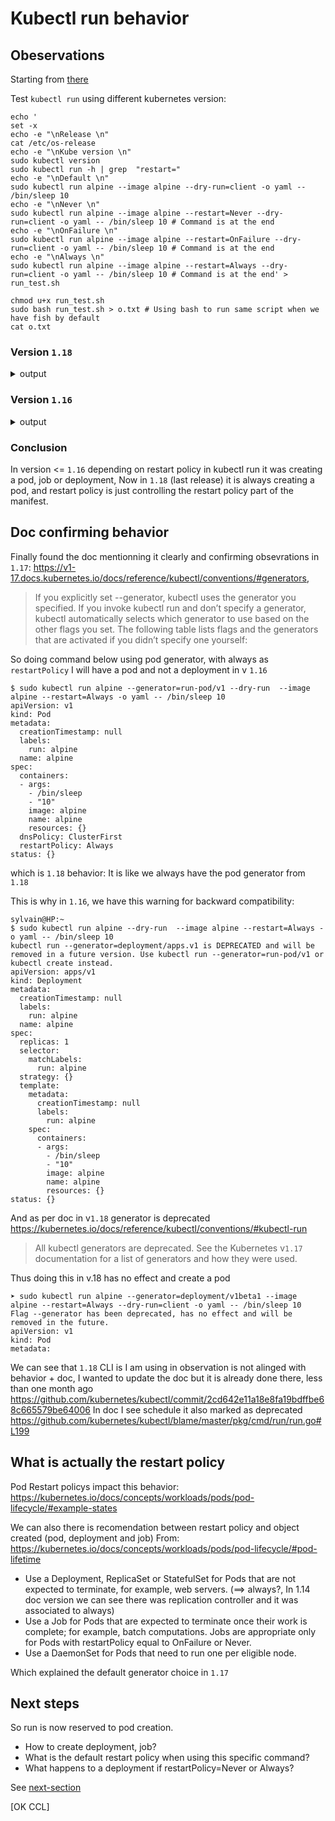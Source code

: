 # Kubectl run behavior
 
## Obeservations 

Starting from [there](./Seccurity/0-capabilities-bis-part4-psp-overrides-uid-capabilities.md#with-adm-user)

Test `kubectl run` using different kubernetes version:

````
echo '
set -x
echo -e "\nRelease \n"
cat /etc/os-release
echo -e "\nKube version \n"
sudo kubectl version 
sudo kubectl run -h | grep  "restart="
echo -e "\nDefault \n"
sudo kubectl run alpine --image alpine --dry-run=client -o yaml -- /bin/sleep 10 
echo -e "\nNever \n"
sudo kubectl run alpine --image alpine --restart=Never --dry-run=client -o yaml -- /bin/sleep 10 # Command is at the end
echo -e "\nOnFailure \n"
sudo kubectl run alpine --image alpine --restart=OnFailure --dry-run=client -o yaml -- /bin/sleep 10 # Command is at the end
echo -e "\nAlways \n"
sudo kubectl run alpine --image alpine --restart=Always --dry-run=client -o yaml -- /bin/sleep 10 # Command is at the end' > run_test.sh

chmod u+x run_test.sh
sudo bash run_test.sh > o.txt # Using bash to run same script when we have fish by default
cat o.txt
````
### Version `1.18`

<details><summary>output</summary>
<p>

````
 cat o.txt                                                                                                   vagrant@archlinux

Release

NAME="Arch Linux"
PRETTY_NAME="Arch Linux"
ID=arch
BUILD_ID=rolling
ANSI_COLOR="0;36"
HOME_URL="https://www.archlinux.org/"
DOCUMENTATION_URL="https://wiki.archlinux.org/"
SUPPORT_URL="https://bbs.archlinux.org/"
BUG_REPORT_URL="https://bugs.archlinux.org/"
LOGO=archlinux

Kube version

Client Version: version.Info{Major:"1", Minor:"18", GitVersion:"v1.18.2", GitCommit:"52c56ce7a8272c798dbc29846288d7cd9fbae032", GitTreeState:"clean", BuildDate:"2020-04-16T11:56:40Z", GoVersion:"go1.13.9", Compiler:"gc", Platform:"linux/amd64"}
Server Version: version.Info{Major:"1", Minor:"18", GitVersion:"v1.18.0", GitCommit:"9e991415386e4cf155a24b1da15becaa390438d8", GitTreeState:"clean", BuildDate:"2020-03-25T14:50:46Z", GoVersion:"go1.13.8", Compiler:"gc", Platform:"linux/amd64"}
  kubectl run -i -t busybox --image=busybox --restart=Never
      --attach=false: If true, wait for the Pod to start running, and then attach to the Pod as if 'kubectl attach ...' were called.  Default false, unless '-i/--stdin' is set, in which case the default is true. With '--restart=Never' the exit code of the container process is returned.
      --restart='Always': The restart policy for this Pod.  Legal values [Always, OnFailure, Never].  If set to 'Always' a deployment is created, if set to 'OnFailure' a job is created, if set to 'Never', a regular pod is created. For the latter two --replicas must be 1.  Default 'Always', for CronJobs `Never`.

Default

apiVersion: v1
kind: Pod
metadata:
  creationTimestamp: null
  labels:
    run: alpine
  name: alpine
spec:
  containers:
  - args:
    - /bin/sleep
    - "10"
    image: alpine
    name: alpine
    resources: {}
  dnsPolicy: ClusterFirst
  restartPolicy: Always
status: {}

Never

apiVersion: v1
kind: Pod
metadata:
  creationTimestamp: null
  labels:
    run: alpine
  name: alpine
spec:
  containers:
  - args:
    - /bin/sleep
    - "10"
    image: alpine
    name: alpine
    resources: {}
  dnsPolicy: ClusterFirst
  restartPolicy: Never
status: {}

OnFailure

apiVersion: v1
kind: Pod
metadata:
  creationTimestamp: null
  labels:
    run: alpine
  name: alpine
spec:
  containers:
  - args:
    - /bin/sleep
    - "10"
    image: alpine
    name: alpine
    resources: {}
  dnsPolicy: ClusterFirst
  restartPolicy: OnFailure
status: {}

Always

apiVersion: v1
kind: Pod
metadata:
  creationTimestamp: null
  labels:
    run: alpine
  name: alpine
spec:
  containers:
  - args:
    - /bin/sleep
    - "10"
    image: alpine
    name: alpine
    resources: {}
  dnsPolicy: ClusterFirst
  restartPolicy: Always
status: {}
[17:59] ~
➤                                                                                                             vagrant@archlinu
````

</p>
</details>

### Version `1.16`

<details><summary>output</summary>
<p>


I had to remove `client` from `--dry-run` has not customizable in `1.16`.
````
sylvain@HP:~
$ sudo bash run_test.sh > o.txt # Using bash to run same script when we have fish by default
+ echo -e '\nRelease \n'
+ cat /etc/os-release
+ echo -e '\nKube version \n'
+ sudo kubectl version
+ sudo kubectl run -h
+ grep restart=
+ echo -e '\nDefault \n'
+ sudo kubectl run alpine --image alpine --dry-run -o yaml -- /bin/sleep 10
kubectl run --generator=deployment/apps.v1 is DEPRECATED and will be removed in a future version. Use kubectl run --generator=run-pod/v1 or kubectl create instead.
+ echo -e '\nNever \n'
+ sudo kubectl run alpine --image alpine --restart=Never --dry-run -o yaml -- /bin/sleep 10
+ echo -e '\nOnFailure \n'
+ sudo kubectl run alpine --image alpine --restart=OnFailure --dry-run -o yaml -- /bin/sleep 10
kubectl run --generator=job/v1 is DEPRECATED and will be removed in a future version. Use kubectl run --generator=run-pod/v1 or kubectl create instead.
+ echo -e '\nAlways \n'
+ sudo kubectl run alpine --image alpine --restart=Always --dry-run -o yaml -- /bin/sleep 10
kubectl run --generator=deployment/apps.v1 is DEPRECATED and will be removed in a future version. Use kubectl run --generator=run-pod/v1 or kubectl create instead.
sylvain@HP:~
$ cat o.txt 

Release 

NAME="Ubuntu"
VERSION="18.04.4 LTS (Bionic Beaver)"
ID=ubuntu
ID_LIKE=debian
PRETTY_NAME="Ubuntu 18.04.4 LTS"
VERSION_ID="18.04"
HOME_URL="https://www.ubuntu.com/"
SUPPORT_URL="https://help.ubuntu.com/"
BUG_REPORT_URL="https://bugs.launchpad.net/ubuntu/"
PRIVACY_POLICY_URL="https://www.ubuntu.com/legal/terms-and-policies/privacy-policy"
VERSION_CODENAME=bionic
UBUNTU_CODENAME=bionic

Kube version 

Client Version: version.Info{Major:"1", Minor:"16", GitVersion:"v1.16.1", GitCommit:"d647ddbd755faf07169599a625faf302ffc34458", GitTreeState:"clean", BuildDate:"2019-10-02T17:01:15Z", GoVersion:"go1.12.10", Compiler:"gc", Platform:"linux/amd64"}
Server Version: version.Info{Major:"1", Minor:"18", GitVersion:"v1.18.0", GitCommit:"9e991415386e4cf155a24b1da15becaa390438d8", GitTreeState:"clean", BuildDate:"2020-03-25T14:50:46Z", GoVersion:"go1.13.8", Compiler:"gc", Platform:"linux/amd64"}
  kubectl run -i -t busybox --image=busybox --restart=Never
  kubectl run pi --image=perl --restart=OnFailure -- perl -Mbignum=bpi -wle 'print bpi(2000)'
  kubectl run pi --schedule="0/5 * * * ?" --image=perl --restart=OnFailure -- perl -Mbignum=bpi -wle 'print bpi(2000)'
      --attach=false: If true, wait for the Pod to start running, and then attach to the Pod as if 'kubectl attach ...' were called.  Default false, unless '-i/--stdin' is set, in which case the default is true. With '--restart=Never' the exit code of the container process is returned.
      --restart='Always': The restart policy for this Pod.  Legal values [Always, OnFailure, Never].  If set to 'Always' a deployment is created, if set to 'OnFailure' a job is created, if set to 'Never', a regular pod is created. For the latter two --replicas must be 1.  Default 'Always', for CronJobs `Never`.

Default 

apiVersion: apps/v1
kind: Deployment
metadata:
  creationTimestamp: null
  labels:
    run: alpine
  name: alpine
spec:
  replicas: 1
  selector:
    matchLabels:
      run: alpine
  strategy: {}
  template:
    metadata:
      creationTimestamp: null
      labels:
        run: alpine
    spec:
      containers:
      - args:
        - /bin/sleep
        - "10"
        image: alpine
        name: alpine
        resources: {}
status: {}

Never 

apiVersion: v1
kind: Pod
metadata:
  creationTimestamp: null
  labels:
    run: alpine
  name: alpine
spec:
  containers:
  - args:
    - /bin/sleep
    - "10"
    image: alpine
    name: alpine
    resources: {}
  dnsPolicy: ClusterFirst
  restartPolicy: Never
status: {}

OnFailure 

apiVersion: batch/v1
kind: Job
metadata:
  creationTimestamp: null
  labels:
    run: alpine
  name: alpine
spec:
  template:
    metadata:
      creationTimestamp: null
      labels:
        run: alpine
    spec:
      containers:
      - args:
        - /bin/sleep
        - "10"
        image: alpine
        name: alpine
        resources: {}
      restartPolicy: OnFailure
status: {}

Always 

apiVersion: apps/v1
kind: Deployment
metadata:
  creationTimestamp: null
  labels:
    run: alpine
  name: alpine
spec:
  replicas: 1
  selector:
    matchLabels:
      run: alpine
  strategy: {}
  template:
    metadata:
      creationTimestamp: null
      labels:
        run: alpine
    spec:
      containers:
      - args:
        - /bin/sleep
        - "10"
        image: alpine
        name: alpine
        resources: {}
status: {}
````

</p>
</details>

### Conclusion 

In version  <= `1.16` depending on restart policy in kubectl run it was creating a pod, job or deployment,
Now in `1.18` (last release) it is always creating a pod, and restart policy is just controlling the restart policy part of the manifest.


## Doc confirming behavior

Finally found the doc mentionning it clearly and confirming obsevrations in `1.17`: https://v1-17.docs.kubernetes.io/docs/reference/kubectl/conventions/#generators, 
> If you explicitly set --generator, kubectl uses the generator you specified. If you invoke kubectl run and don’t specify a generator, kubectl automatically selects which generator to use based on the other flags you set.
> The following table lists flags and the generators that are activated if you didn’t specify one yourself:

So doing command below using pod generator, with always as `restartPolicy` I will have a pod and not a deployment in v `1.16`

````
$ sudo kubectl run alpine --generator=run-pod/v1 --dry-run  --image alpine --restart=Always -o yaml -- /bin/sleep 10
apiVersion: v1
kind: Pod
metadata:
  creationTimestamp: null
  labels:
    run: alpine
  name: alpine
spec:
  containers:
  - args:
    - /bin/sleep
    - "10"
    image: alpine
    name: alpine
    resources: {}
  dnsPolicy: ClusterFirst
  restartPolicy: Always
status: {}

````

which is `1.18` behavior: It is like we always have the pod generator from `1.18`

This is why in `1.16`, we have this warning for backward compatibility:

````
sylvain@HP:~
$ sudo kubectl run alpine --dry-run  --image alpine --restart=Always -o yaml -- /bin/sleep 10
kubectl run --generator=deployment/apps.v1 is DEPRECATED and will be removed in a future version. Use kubectl run --generator=run-pod/v1 or kubectl create instead.
apiVersion: apps/v1
kind: Deployment
metadata:
  creationTimestamp: null
  labels:
    run: alpine
  name: alpine
spec:
  replicas: 1
  selector:
    matchLabels:
      run: alpine
  strategy: {}
  template:
    metadata:
      creationTimestamp: null
      labels:
        run: alpine
    spec:
      containers:
      - args:
        - /bin/sleep
        - "10"
        image: alpine
        name: alpine
        resources: {}
status: {}
````


And as per doc in v`1.18` generator is deprecated
https://kubernetes.io/docs/reference/kubectl/conventions/#kubectl-run
> All kubectl generators are deprecated. See the Kubernetes v`1.17` documentation for a list of generators and how they were used.

Thus doing this in v.18 has no effect and create a pod

````
➤ sudo kubectl run alpine --generator=deployment/v1beta1 --image alpine --restart=Always --dry-run=client -o yaml -- /bin/sleep 10
Flag --generator has been deprecated, has no effect and will be removed in the future.
apiVersion: v1
kind: Pod
metadata:

````

We can see that `1.18` CLI is I am using in observation is not alinged with behavior + doc, I wanted to update the doc but it is already done there, less than one month ago
https://github.com/kubernetes/kubectl/commit/2cd642e11a18e8fa19bdffbe68c665579be64006
In doc I see schedule  it also marked as deprecated
https://github.com/kubernetes/kubectl/blame/master/pkg/cmd/run/run.go#L199

## What is actually the restart policy

Pod Restart policys  impact this behavior:
https://kubernetes.io/docs/concepts/workloads/pods/pod-lifecycle/#example-states

We can also there is recomendation between restart policy and object created (pod, deployment and job)
From: https://kubernetes.io/docs/concepts/workloads/pods/pod-lifecycle/#pod-lifetime 

- Use a Deployment, ReplicaSet or StatefulSet for Pods that are not expected to terminate, for example, web servers. (==> always?, In 1.14 doc version we can see there was replication controller and it was associated to always)
- Use a Job for Pods that are expected to terminate once their work is complete; for example, batch computations. Jobs are appropriate only for Pods with restartPolicy equal to OnFailure or Never.
- Use a DaemonSet for Pods that need to run one per eligible node.

Which explained the default generator choice in `1.17`


## Next steps 

So run is now reserved to pod creation.

- How to create deployment, job?
- What is the default restart policy when using this specific command?
- What happens to a deployment if restartPolicy=Never or Always?

See [next-section](1-kubectl-create-explained.md)

[OK CCL]
